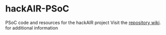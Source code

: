 # hackAIR-PSoC
PSoC code and resources for the hackAIR project
Visit the [repository wiki](https://github.com/ee-ttss/hackAIR-Arduino/wiki). for additional information
